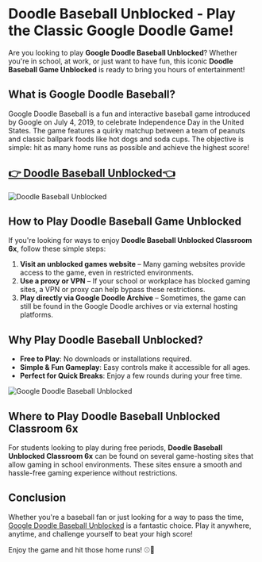 # Doodle Baseball Unblocked - Play the Classic Google Doodle Game!

Are you looking to play **Google Doodle Baseball Unblocked**? Whether you're in school, at work, or just want to have fun, this iconic **Doodle Baseball Game Unblocked** is ready to bring you hours of entertainment!

## What is Google Doodle Baseball?
Google Doodle Baseball is a fun and interactive baseball game introduced by Google on July 4, 2019, to celebrate Independence Day in the United States. The game features a quirky matchup between a team of peanuts and classic ballpark foods like hot dogs and soda cups. The objective is simple: hit as many home runs as possible and achieve the highest score!

## <a href="https://classroom-6x-cool.gitlab.io/">👉 Doodle Baseball Unblocked👈</a>

![Doodle Baseball Unblocked](https://github.com/user-attachments/assets/0d405213-1d27-4b3d-9a57-741c166afd72)

## How to Play Doodle Baseball Game Unblocked
If you're looking for ways to enjoy **Doodle Baseball Unblocked Classroom 6x**, follow these simple steps:

1. **Visit an unblocked games website** – Many gaming websites provide access to the game, even in restricted environments.
2. **Use a proxy or VPN** – If your school or workplace has blocked gaming sites, a VPN or proxy can help bypass these restrictions.
3. **Play directly via Google Doodle Archive** – Sometimes, the game can still be found in the Google Doodle archives or via external hosting platforms.

## Why Play Doodle Baseball Unblocked?
- **Free to Play**: No downloads or installations required.
- **Simple & Fun Gameplay**: Easy controls make it accessible for all ages.
- **Perfect for Quick Breaks**: Enjoy a few rounds during your free time.

![Google Doodle Baseball Unblocked](https://github.com/user-attachments/assets/ca906ad6-d5bb-4c40-8830-50fc3cac7a1c)

## Where to Play Doodle Baseball Unblocked Classroom 6x
For students looking to play during free periods, **Doodle Baseball Unblocked Classroom 6x** can be found on several game-hosting sites that allow gaming in school environments. These sites ensure a smooth and hassle-free gaming experience without restrictions.

## Conclusion
Whether you're a baseball fan or just looking for a way to pass the time, [Google Doodle Baseball Unblocked](https://classroom-6x-cool.gitlab.io/) is a fantastic choice. Play it anywhere, anytime, and challenge yourself to beat your high score!

Enjoy the game and hit those home runs! ⚾🎉
